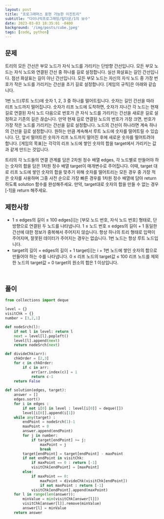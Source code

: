 ```yaml
---
layout: post
title: "프로그래머스 표현 가능한 이진트리"
subtitle: "다이나믹프로그래밍/탑다운/1의 보수"
date: 2023-03-03 18:35:01 -0400
background: '/img/posts/cube.jpeg'
tags: [code, python]
---
```

## 문제

트리의 모든 간선은 부모 노드가 자식 노드를 가리키는 단방향 간선입니다.
모든 부모 노드는 자식 노드와 연결된 간선 중 하나를 길로 설정합니다.
실선 화살표는 길인 간선입니다.
점선 화살표는 길이 아닌 간선입니다.
모든 부모 노드는 자신의 자식 노드 중 가장 번호가 작은 노드를 가리키는 간선을 초기 길로 설정합니다.
[게임의 규칙]은 아래와 같습니다.

1번 노드(루트 노드)에 숫자 1, 2, 3 중 하나를 떨어트립니다.
숫자는 길인 간선을 따라 리프 노드까지 떨어집니다.
숫자가 리프 노드에 도착하면, 숫자가 지나간 각 노드는 현재 길로 연결된 자식 노드 다음으로 번호가 큰 자식 노드를 가리키는 간선을 새로운 길로 설정하고 기존의 길은 끊습니다.
만약 현재 길로 연결된 노드의 번호가 가장 크면, 번호가 가장 작은 노드를 가리키는 간선을 길로 설정합니다.
노드의 간선이 하나라면 계속 하나의 간선을 길로 설정합니다.
원하는 만큼 계속해서 루트 노드에 숫자를 떨어트릴 수 있습니다.
단, 앞서 떨어트린 숫자가 리프 노드까지 떨어진 후에 새로운 숫자를 떨어트려야 합니다.
[게임의 목표]는 각각의 리프 노드에 쌓인 숫자의 합을 target에서 가리키는 값과 같게 만드는 것입니다.

트리의 각 노드들의 연결 관계를 담은 2차원 정수 배열 edges, 각 노드별로 만들어야 하는 숫자의 합을 담은 1차원 정수 배열 target이 매개변수로 주어집니다. 
이때, target 대로 리프 노드에 쌓인 숫자의 합을 맞추기 위해 숫자를 떨어트리는 모든 경우 중 가장 적은 숫자를 사용하며 그중 사전 순으로 가장 빠른 경우를 1차원 정수 배열에 담아 return 하도록 solution 함수를 완성해주세요. 
만약, target대로 숫자의 합을 만들 수 없는 경우 [-1]을 return 해주세요.
<br>

## 제한사항

* 1 ≤ edges의 길이 ≤ 100
  edges[i]는 [부모 노드 번호, 자식 노드 번호] 형태로, 단방향으로 연결된 두 노드를 나타냅니다.
    1 ≤ 노드 번호 ≤ edges의 길이 + 1
  동일한 간선에 대한 정보가 중복해서 주어지지 않습니다.
  항상 하나의 트리 형태로 입력이 주어지며, 잘못된 데이터가 주어지는 경우는 없습니다.
  1번 노드는 항상 루트 노드입니다.
* target의 길이 = edges의 길이 + 1
  target[i]는 i + 1번 노드에 쌓인 숫자의 합으로 만들어야 하는 수를 나타냅니다.
  0 ≤ 리프 노드의 target값 ≤ 100
  리프 노드를 제외한 노드의 target값 = 0
  target의 원소의 합은 1 이상입니다.
<br>

## 풀이

``` python
from collections import deque

level = {}
visitChk = {}
number = [3,2,1]

def nodeSrch(l): 
    if not l in level: return l
    next = level[l].popleft()
    level[l].append(next)
    return nodeSrch(next)

def divideChk(arr):
    chkOrder = [2,3]
    for c in chkOrder:
        if c in arr: 
            arr[arr.index(c)] = 1
            return c-1
    return False        
    
def solution(edges, target): 
    answer = []
    edges.sort()
    for i in edges :
        if not i[0] in level : level[i[0]] = deque([])
        level[i[0]].append(i[1])
    while any(target) : 
        endPoint = nodeSrch(1)-1
        maxPoint = 0
        answer.append(endPoint)
        for j in number:
            if target[endPoint] >= j: 
                maxPoint = j    
                break
        target[endPoint] = target[endPoint] - maxPoint
        if not endPoint in visitChk:
            if maxPoint == 0 : return [-1]
            visitChk[endPoint] = [maxPoint]
        else:
            if maxPoint == 0:
                maxPoint = divideChk(visitChk[endPoint])
                if not maxPoint : return [-1]
            visitChk[endPoint].append(maxPoint)
    for l in range(len(answer)):
        minValue = min(visitChk[answer[l]])
        visitChk[answer[l]].remove(minValue)
        answer[l] = minValue
    return answer
```
